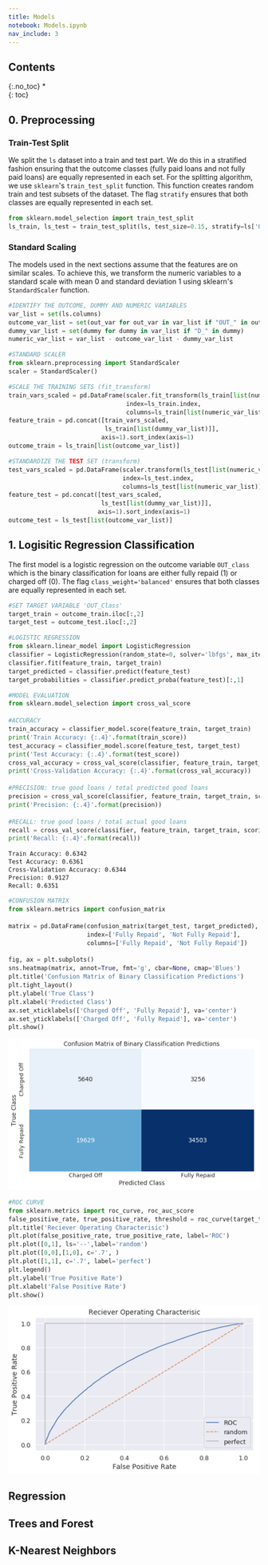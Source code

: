 ```yaml
---
title: Models
notebook: Models.ipynb
nav_include: 3
---
```


## Contents
{:.no_toc}
*  
{: toc}










## 0. Preprocessing

### Train-Test Split

We split the `ls` dataset into a train and test part. We do this in a stratified fashion ensuring that the outcome classes (fully paid loans and not fully paid loans) are equally represented in each set. For the splitting algorithm, we use `sklearn`'s `train_test_split` function. This function creates random train and test subsets of the dataset. The flag `stratify` ensures that both classes are equally represented in each set. 



```python
from sklearn.model_selection import train_test_split
ls_train, ls_test = train_test_split(ls, test_size=0.15, stratify=ls['OUT_Class'])
```


### Standard Scaling

The models used in the next sections assume that the features are on similar scales. To achieve this, we transform the numeric variables to a standard scale with mean 0 and standard deviation 1 using sklearn's `StandardScaler` function.



```python
#IDENTIFY THE OUTCOME, DUMMY AND NUMERIC VARIABLES
var_list = set(ls.columns)
outcome_var_list = set(out_var for out_var in var_list if "OUT_" in out_var)
dummy_var_list = set(dummy for dummy in var_list if "D_" in dummy)
numeric_var_list = var_list - outcome_var_list - dummy_var_list
```




```python
#STANDARD SCALER
from sklearn.preprocessing import StandardScaler
scaler = StandardScaler()
```




```python
#SCALE THE TRAINING SETS (fit_transform)
train_vars_scaled = pd.DataFrame(scaler.fit_transform(ls_train[list(numeric_var_list)]),
                                 index=ls_train.index, 
                                 columns=ls_train[list(numeric_var_list)].columns)
feature_train = pd.concat([train_vars_scaled, 
                           ls_train[list(dummy_var_list)]], 
                          axis=1).sort_index(axis=1)
outcome_train = ls_train[list(outcome_var_list)]
```




```python
#STANDARDIZE THE TEST SET (transform)
test_vars_scaled = pd.DataFrame(scaler.transform(ls_test[list(numeric_var_list)]),
                                index=ls_test.index, 
                                columns=ls_test[list(numeric_var_list)].columns)
feature_test = pd.concat([test_vars_scaled, 
                          ls_test[list(dummy_var_list)]], 
                         axis=1).sort_index(axis=1)
outcome_test = ls_test[list(outcome_var_list)]
```


## 1. Logisitic Regression Classification

The first model is a logistic regression on the outcome variable `OUT_class` which is the binary classification for loans are either fully repaid (1) or charged off (0). The flag `class_weight='balanced'` ensures that both classes are equally represented in each set. 



```python
#SET TARGET VARIABLE 'OUT_Class'
target_train = outcome_train.iloc[:,2]
target_test = outcome_test.iloc[:,2]
```




```python
#LOGISTIC REGRESSION
from sklearn.linear_model import LogisticRegression
classifier = LogisticRegression(random_state=0, solver='lbfgs', max_iter=10000, class_weight='balanced')
classifier.fit(feature_train, target_train)
target_predicted = classifier.predict(feature_test)
target_probabilities = classifier.predict_proba(feature_test)[:,1]
```




```python
#MODEL EVALUATION
from sklearn.model_selection import cross_val_score

#ACCURACY
train_accuracy = classifier_model.score(feature_train, target_train)
print('Train Accuracy: {:.4}'.format(train_score))
test_accuracy = classifier_model.score(feature_test, target_test)
print('Test Accuracy: {:.4}'.format(test_score))
cross_val_accuracy = cross_val_score(classifier, feature_train, target_train, scoring='accuracy', cv=5).mean()
print('Cross-Validation Accuracy: {:.4}'.format(cross_val_accuracy))

#PRECISION: true good loans / total predicted good loans
precision = cross_val_score(classifier, feature_train, target_train, scoring='precision', cv=5).mean()
print('Precision: {:.4}'.format(precision))

#RECALL: true good loans / total actual good loans
recall = cross_val_score(classifier, feature_train, target_train, scoring='recall', cv=5).mean()
print('Recall: {:.4}'.format(recall))
```


    Train Accuracy: 0.6342
    Test Accuracy: 0.6361
    Cross-Validation Accuracy: 0.6344
    Precision: 0.9127
    Recall: 0.6351




```python
#CONFUSION MATRIX
from sklearn.metrics import confusion_matrix

matrix = pd.DataFrame(confusion_matrix(target_test, target_predicted),
                      index=['Fully Repaid', 'Not Fully Repaid'],
                      columns=['Fully Repaid', 'Not Fully Repaid'])

fig, ax = plt.subplots()
sns.heatmap(matrix, annot=True, fmt='g', cbar=None, cmap='Blues')
plt.title('Confusion Matrix of Binary Classification Predictions')
plt.tight_layout()
plt.ylabel('True Class')
plt.xlabel('Predicted Class')
ax.set_xticklabels(['Charged Off', 'Fully Repaid'], va='center')
ax.set_yticklabels(['Charged Off', 'Fully Repaid'], va='center')
plt.show()
```



![png](Models_files/Models_18_0.png)




```python
#ROC CURVE
from sklearn.metrics import roc_curve, roc_auc_score
false_positive_rate, true_positive_rate, threshold = roc_curve(target_test, target_probabilities)
plt.title('Reciever Operating Characterisic')
plt.plot(false_positive_rate, true_positive_rate, label='ROC')
plt.plot([0,1], ls='--',label='random')
plt.plot([0,0],[1,0], c='.7', )
plt.plot([1,1], c='.7', label='perfect')
plt.legend()
plt.ylabel('True Positive Rate')
plt.xlabel('False Positive Rate')
plt.show()
```



![png](Models_files/Models_19_0.png)


## Regression

## Trees and Forest

## K-Nearest Neighbors
